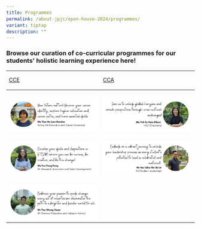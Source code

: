 ```yaml
---
title: Programmes
permalink: /about-jpjc/open-house-2024/programmes/
variant: tiptap
description: ""
---
```

<h3>Browse our curation of co-curricular programmes for our students' holistic learning experience here!</h3><table><tbody><tr><td rowspan="1" colspan="1"><p><a href="https://www.jpjc.moe.edu.sg/jpjc-experience/co-curriculum/cce/" rel="noopener noreferrer nofollow" target="_blank">CCE</a></p><p></p></td><td rowspan="1" colspan="1"><p><a href="https://www.jpjc.moe.edu.sg/jpjc-experience/co-curriculum/talent-n-leadership-development-programme/co-curricular-activities/" rel="noopener noreferrer nofollow" target="_blank">CCA</a></p><p></p></td></tr><tr><th rowspan="1" colspan="1"><p></p><div class="isomer-image-wrapper"><img height="auto" width="100%" alt="" src="/images/Open house 2024/Programmes/3_ECG.png"></div></th><th rowspan="1" colspan="1"><p></p><div class="isomer-image-wrapper"><img height="auto" width="100%" alt="" src="/images/Open house 2024/Programmes/4_Internalisation.png"></div></th></tr><tr><td rowspan="1" colspan="1"><p></p><div class="isomer-image-wrapper"><img height="auto" width="100%" alt="" src="/images/Open house 2024/Programmes/5_STEAM.png"></div></td><td rowspan="1" colspan="1"><p></p><div class="isomer-image-wrapper"><img height="auto" width="100%" alt="" src="/images/Open house 2024/Programmes/6_Student_Leadership.png"></div></td></tr><tr><td rowspan="1" colspan="1"><p></p><div class="isomer-image-wrapper"><img height="auto" width="100%" alt="" src="/images/Open house 2024/Programmes/7_VIA.png"></div></td><td rowspan="1" colspan="1"><p></p></td></tr></tbody></table><p></p><p></p><p></p><p></p><p></p><p></p>